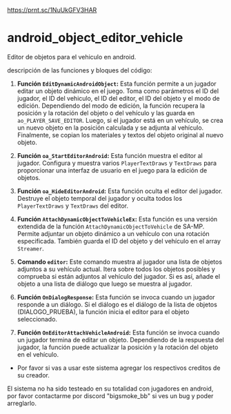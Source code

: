 https://prnt.sc/1NuUkGFV3HAR
# android_object_editor_vehicle
Editor de objetos para el vehiculo en android.

descripción de las funciones y bloques del código:

1. **Función `EditDynamicAndroidObject`:** Esta función permite a un jugador editar un objeto dinámico en el juego. Toma como parámetros el ID del jugador, el ID del vehiculo, el ID del editor, el ID del objeto y el modo de edición. Dependiendo del modo de edición, la función recupera la posición y la rotación del objeto o del vehículo y las guarda en `ao_PLAYER_SAVE_EDITOR`. Luego, si el jugador está en un vehículo, se crea un nuevo objeto en la posición calculada y se adjunta al vehículo. Finalmente, se copian los materiales y textos del objeto original al nuevo objeto.

2. **Función `oa_StartEditorAndroid`:** Esta función muestra el editor al jugador. Configura y muestra varios `PlayerTextDraws` y `TextDraws` para proporcionar una interfaz de usuario en el juego para la edición de objetos.

3. **Función `oa_HideEditorAndroid`:** Esta función oculta el editor del jugador. Destruye el objeto temporal del jugador y oculta todos los `PlayerTextDraws` y `TextDraws` del editor.

4. **Función `AttachDynamicObjectToVehicleEx`:** Esta función es una versión extendida de la función `AttachDynamicObjectToVehicle` de SA-MP. Permite adjuntar un objeto dinámico a un vehículo con una rotación especificada. También guarda el ID del objeto y del vehículo en el array `Streamer`.

5. **Comando `editor`:** Este comando muestra al jugador una lista de objetos adjuntos a su vehículo actual. Itera sobre todos los objetos posibles y comprueba si están adjuntos al vehículo del jugador. Si es así, añade el objeto a una lista de diálogo que luego se muestra al jugador.

6. **Función `OnDialogResponse`:** Esta función se invoca cuando un jugador responde a un diálogo. Si el diálogo es el diálogo de la lista de objetos (DIALOGO_PRUEBA), la función inicia el editor para el objeto seleccionado.

7. **Función `OnEditorAttachVehicleAndroid`:** Esta función se invoca cuando un jugador termina de editar un objeto. Dependiendo de la respuesta del jugador, la función puede actualizar la posición y la rotación del objeto en el vehículo.

- Por favor si vas a usar este sistema agregar los respectivos creditos de su creador.

El sistema no ha sido testeado en su totalidad con jugadores en android, por favor contactarme por discord "bigsmoke_bb" si ves un bug y poder arreglarlo.
